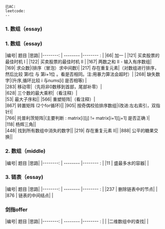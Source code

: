     已AC:
	leetcode:
	--
### 1. 数组（essay)    
### 1. 数组（essay)    
|编号| 题目        |思路|
|--------: | --------  |-------- : |
|66| 加一     |
|121| 买卖股票的最佳时机 I        |
|122| 买卖股票的最佳时机 II        |
|167| 两数之和 II - 输入有序数组|
|169| 求众数|(排序（冒泡）求中间数)|
|217| 存在重复元素|（对数组进行排序，然后比较 第i位 与 第i+1位 。看是否相同。注:用暴力算法会超时）|
|268| 缺失数字|(升序,循环比较 i 与nums[i] 是否相等)	|					
|283| 移动零|（先将非0数移到首部，尾部补零）|			
|628| 三个数的最大乘积|（看注释）|			 
|53| 最大子序和||
|566| 重塑矩阵|（看注释）|				 
|867| 转置矩阵 (2个for循环)||
|905| 按奇偶校验排序数组|(改进:左右索引，双指针)|					
|766| 托普利茨矩阵|(主要判断 : matrix[i][j] != matrix[i+1][j+1] 是否正确 )|				
|118| 杨辉三角||		
|448| 找到所有数组中消失的数字||
|219| 存在重复元素 II||
|888| 公平的糖果交换||
	
### 2. 数组（middle)
|编号| 题目        |思路|
|--------: | --------  |-------- : |
|11 | 盛最多水的容器| |

### 3. 链表（essay)
|编号| 题目        |思路|
|--------: | --------  |-------- : |
|237 | 删除链表中的节点| |	
|876 | 链表的中间结点| |	

		
###  剑指offer
|编号| 题目        |思路|
|--------: | --------  |-------- : |
| |二维数组中的查找| |	

    